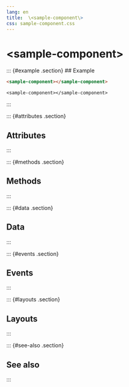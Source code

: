 ```yaml
---
lang: en
title:  \<sample-component\>
css: sample-component.css
---
```


<div>

# \<sample-component\>

</div>

<main>
::: {#example .section}
## Example


```html
<sample-component></sample-component>
```

```{=html}
<sample-component></sample-component>
```


:::

::: {#attributes .section}
## Attributes
:::

::: {#methods .section}
## Methods
:::

::: {#data .section}
## Data
:::

::: {#events .section}
## Events
:::

::: {#layouts .section}
## Layouts
:::

::: {#see-also .section}
## See also
:::
</main>


<script type="module">
import {SampleComponent} from './SampleComponent.js'

window.sampleComponent = document.querySelector('sample-component')
</script>

